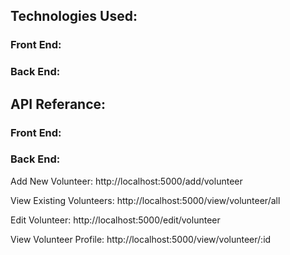 ## Technologies Used:

### Front End:

### Back End:


## API Referance:

### Front End:

### Back End:

Add New Volunteer: http://localhost:5000/add/volunteer

View Existing Volunteers: http://localhost:5000/view/volunteer/all

Edit Volunteer: http://localhost:5000/edit/volunteer

View Volunteer Profile: http://localhost:5000/view/volunteer/:id